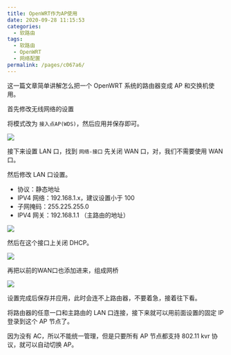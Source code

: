 ```yaml
---
title: OpenWRT作为AP使用
date: 2020-09-28 11:15:53
categories: 
  - 软路由
tags: 
  - 软路由
  - OpenWRT
  - 网络配置
permalink: /pages/c067a6/
---
```


这一篇文章简单讲解怎么把一个 OpenWRT 系统的路由器变成 AP 和交换机使用。

首先修改无线网络的设置

将模式改为 `接入点AP(WDS)`，然后应用并保存即可。

![](https://file.sm9.top/item/5f715a9a160a154a6700bf4d.png)

接下来设置 LAN 口，找到 `网络-接口` 先关闭 WAN 口，对，我们不需要使用 WAN 口。

然后修改 LAN 口设置。

- 协议：静态地址
- IPV4 网络：192.168.1.x，建议设置小于 100
- 子网掩码：255.225.255.0
- IPV4 网关：192.168.1.1 （主路由的地址）

![](https://file.sm9.top/item/5f715a9a160a154a6700bf52.png)

然后在这个接口上关闭 DHCP。

![](https://file.sm9.top/item/5f715a9a160a154a6700bf4a.png)

再把以前的WAN口也添加进来，组成网桥

![](https://file.sm9.top/item/5f7167bd160a154a67047f4a.png)

设置完成后保存并应用，此时会连不上路由器，不要着急，接着往下看。

将路由器的任意一口和主路由的 LAN 口连接，接下来就可以用前面设置的固定 IP 登录到这个 AP 节点了。

因为没有 AC，所以不能统一管理，但是只要所有 AP 节点都支持 802.11 kvr 协议，就可以自动切换 AP。
